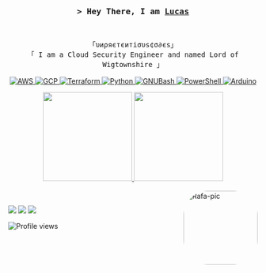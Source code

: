 <!-- https://github.com/LucasBello/ -->
<!-- January, 2022 -->
<!-- LEAVE A STAR, IF YOU LIKE IT ! -->


<!-- Intro  -->
<h3 align="center">
        <samp>&gt; Hey There, I am
                <b><a target="_blank" href="https://lucasbello747.medium.com/">Lucas</a></b>
        </samp>
</h3>
<br>

<p align="center">
        <!-- Organisation  -->
        <samp>
                「υиρяєтєитiσυѕ¢σ∂єs」
                <br>
                「 I am a Cloud Security Engineer and named Lord of Wigtownshire  」
                <br>
                <br>
        </samp>
 <!-- Programming Languages -->
        <!-- AWS -->
        <a href="https://github.com/LucasBello?tab=repositories" target="_blank"><img alt="AWS"
                        src="https://img.shields.io/badge/-AWS-FF9900?style=for-the-badge&logo=amazonAWS&logoColor=white">
        </a>
        <!-- GCP -->
        <a href="https://github.com/LucasBello?tab=repositories" target="_blank"><img alt="GCP"
                        src="https://img.shields.io/badge/-GCP-4285F4?style=for-the-badge&logo=Googlecloud&logoColor=white">
        </a>
         <!-- Terraform -->
        <a href="https://github.com/LucasBello?tab=repositories" target="_blank"><img alt="Terraform"
                        src="https://img.shields.io/badge/-TerraForm-7B42BC?style=for-the-badge&logo=Terraform&logoColor=white">
        </a>
        <!-- Python -->
        <a href="https://github.com/LucasBello?tab=repositories" target="_blank"><img alt="Python"
                        src="https://img.shields.io/badge/-Python-3776AB?style=for-the-badge&logo=Python&logoColor=white">
        </a>
         <!-- GNUBash -->
        <a href="https://github.com/LucasBello?tab=repositories" target="_blank"><img alt="GNUBash"
                        src="https://img.shields.io/badge/-Shell-4EAA25?style=for-the-badge&logo=GNUBash&logoColor=white">
        </a>
        <!-- PowerShell -->
        <a href="https://github.com/LucasBello?tab=repositories" target="_blank"><img alt="PowerShell"
                        src="https://img.shields.io/badge/-PowerShel-5391FE?style=for-the-badge&logo=Powershell&logoColor=white">
        </a>
        <!-- Arduino -->
        <a href="https://github.com/LucasBello?tab=repositories" target="_blank"><img alt="Arduino"
                        src="https://img.shields.io/badge/-Arduino-00979D?style=for-the-badge&logo=Arduino&logoColor=white">
        </a>
</p>
<div align="center">
  <a href="https://github.com/LucasBello">
  <img height="180em" src="https://github-readme-stats.vercel.app/api?username=lucasbello&show_icons=true&theme=dark&include_all_commits=true&count_private=true"/>
  <img height="180em" src="https://github-readme-stats.vercel.app/api/top-langs/?username=lucasbello&layout=compact&langs_count=7&theme=dark"/>
</div>
  
 <div style="display: inline_block"><br>
  <img align="right" alt="Rafa-pic" height="150" style="border-radius:50px;" src="https://i.imgur.com/Wuc0xbh.png">
</div>
  
  ##
  
<div align="left">
<a href="https://www.linkedin.com/in/lucas-valentim-bello-moro-312a2033/" target="_blank"><img src="https://img.shields.io/badge/-LinkedIn-%230077B5?style=flat&logo=linkedin&logoColor=white" target="_blank"></a> 
<a href="https://discordapp.com/users/336683743538315264" target="_blank"><img src="https://img.shields.io/badge/Discord-7289DA?style=flat&logo=discord&logoColor=white" target="_blank"></a>
<a href="https://lucasbello747.medium.com/" target="_blank"><img src="https://img.shields.io/badge/Medium-000000?style=flat-squire&logo=Medium&logoColor=white" target="_blank"></a>

 <!-- Profile Views Counter -->
![Profile views](https://gpvc.arturio.dev/LucasBello?v=3)
</div>
